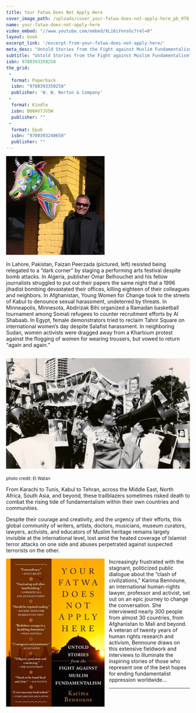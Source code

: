 ```yaml
---
title: Your Fatwa Does Not Apply Here
cover_image_path: /uploads/cover_your-fatwa-does-not-apply-here_pb_978-0-393-35025-8-s.jpg
name: your-fatwa-does-not-apply-here
video_embed: "//www.youtube.com/embed/XLi6iYnnsGc?rel=0"
layout: book
excerpt_link: '/excerpt-from-your-fatwa-does-not-apply-here/'
meta_desc: "Untold Stories from the Fight against Muslim Fundamentalism"
subtitle: "Untold Stories from the Fight against Muslim Fundamentalism"
isbn: 9780393350258
the_grid:
 - 
  format: Paperback
  isbn: "9780393350258"
  publisher: 'W. W. Norton & Company'
 - 
  format: Kindle
  isbn: B00AV7JV5W
  publisher: ""
 - 
  format: Epub
  isbn: "9780393240658"
  publisher: ""
---
```

![The late great Pakistani arts promoter and producer Faizan Peerzada. December 2010. Lahore](/assets/img/PICT0077_wr-270px.jpg)

In Lahore, Pakistan, Faizan Peerzada (pictured, left) resisted being relegated to a “dark corner” by staging a performing arts festival despite bomb attacks. In Algeria, publisher Omar Belhouchet and his fellow journalists struggled to put out their papers the same night that a 1996 jihadist bombing devastated their offices, killing eighteen of their colleagues and neighbors. In Afghanistan, Young Women for Change took to the streets of Kabul to denounce sexual harassment, undeterred by threats. In Minneapolis, Minnesota, Abdirizak Bihi organized a Ramadan basketball tournament among Somali refugees to counter recruitment efforts by Al Shabaab. In Egypt, female demonstrators tried to reclaim Tahrir Square on international women’s day despite Salafist harassment.  In neighboring Sudan, women activists were dragged away from a Khartoum protest against the flogging of women for wearing trousers, but vowed to return “again and again.”

<span class="caption" style="width:690px;">
  <img src="/assets/img/rassemblement_22_03_1994_lg.jpg" style="margin:14px 0; " class="image-shadow">
  <br>
  <small>photo credit: El Watan</small> 
</span>

From Karachi to Tunis, Kabul to Tehran, across the Middle East, North Africa, South Asia, and beyond, these trailblazers sometimes risked death to combat the rising tide of fundamentalism within their own countries and communities.

Despite their courage and creativity, and the urgency of their efforts, this global community of writers, artists, doctors, musicians, museum curators, lawyers, activists, and educators of Muslim heritage remains largely invisible at the international level, lost amid the heated coverage of Islamist terror attacks on one side and abuses perpetrated against suspected terrorists on the other.

<span class="caption" style="width:270px;float:left;margin-right:12px;">
  <img src="/uploads/cover_your-fatwa-does-not-apply-here_pb_978-0-393-35025-8-s.jpg" style="margin-bottom: 4px; " class="image-shadow">
</span>

Increasingly frustrated with the stagnant, politicized public dialogue about the “clash of civilizations,” Karima Bennoune, an international human-rights lawyer, professor and activist, set out on an epic journey to change the conversation. She interviewed nearly 300 people from almost 30 countries, from Afghanistan to Mali and beyond. A veteran of twenty years of human rights research and activism, Bennoune draws on this extensive fieldwork and interviews to illuminate the inspiring stories of those who represent one of the best hopes for ending fundamentalist oppression worldwide...

---


